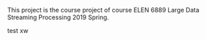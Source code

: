 This project is the course project of course ELEN 6889 Large Data Streaming Processing 2019 Spring.

test xw